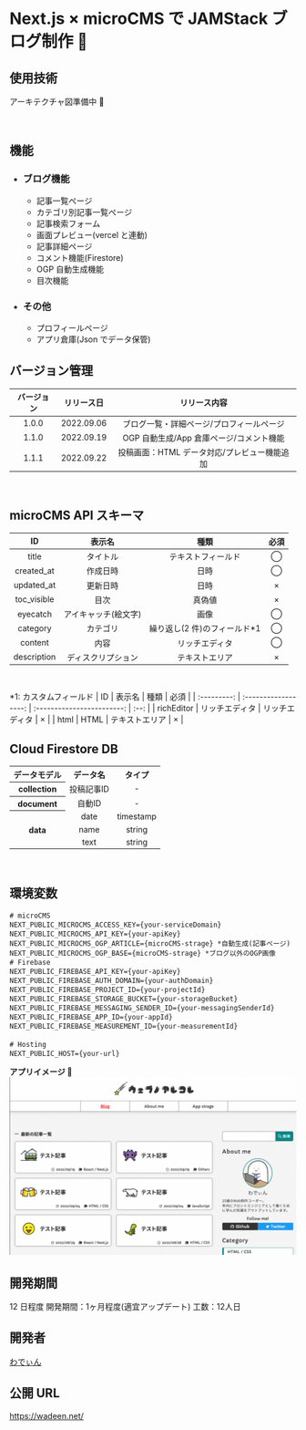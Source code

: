 # Next.js × microCMS で JAMStack ブログ制作 🦖

## 使用技術

アーキテクチャ図準備中 🛑

<!-- |    使用技術     | バージョン  |
| :-------------: | :---------: |
|      react      |   18.2.0    |
|      next       |   12.2.5    |
|   typescript    |    4.7.4    |
|     emotion     |   11.10.0   |
|      axios      |   0.27.2    |
| microcms-js-sdk |    2.2.1    |
|     recoil      |    0.7.5    |
|     eslint      |   8.23.0    |
|    prettier     |    2.7.1    |
|       mui       |   5.10.2    |
|      uuid       |    8.3.2    |
|    firebase     |    9.9.4    |
|  highlight.js   |   11.6.0    |
|     cheerio     | 1.0.0-rc.12 |
|      dayjs      |   1.11.5    |
|       swr       |    1.3.0    |
|    base64url    |    3.0.1    | -->

<br />

## 機能

- ### ブログ機能

  - 記事一覧ぺージ
  - カテゴリ別記事一覧ぺージ
  - 記事検索フォーム
  - 画面プレビュー(vercel と連動)
  <!-- - Google Analytics \*準備中
  - 人気記事 \*準備中 -->
  - 記事詳細ページ
  - コメント機能(Firestore)
  - OGP 自動生成機能
  - 目次機能

- ### その他
  - プロフィールページ
  - アプリ倉庫(Json でデータ保管)
    <br />

## バージョン管理

| バージョン | リリース日 |                 リリース内容                 |
| :--------: | :--------: | :------------------------------------------: |
|   1.0.0    | 2022.09.06 |  ブログ一覧・詳細ページ/プロフィールページ   |
|   1.1.0    | 2022.09.19 |   OGP 自動生成/App 倉庫ページ/コメント機能   |
|   1.1.1    | 2022.09.22 | 投稿画面：HTML データ対応/プレビュー機能追加 |

<br />

## microCMS API スキーマ

|     ID      |        表示名        |             種類              | 必須 |
| :---------: | :------------------: | :---------------------------: | :--: |
|    title    |       タイトル       |      テキストフィールド       |  ◯   |
| created_at  |       作成日時       |             日時              |  ◯   |
| updated_at  |       更新日時       |             日時              |  ×   |
| toc_visible |         目次         |            真偽値             |  ×   |
|  eyecatch   | アイキャッチ(絵文字) |             画像              |  ◯   |
|  category   |       カテゴリ       | 繰り返し(2 件)のフィールド\*1 |  ◯   |
|   content   |         内容         |        リッチエディタ         |  ◯   |
| description |  ディスクリプション  |        テキストエリア         |  ×   |

<br />

\*1: カスタムフィールド
| ID | 表示名 | 種類 | 必須 |
| :---------: | :------------------: | :------------------------: | :--: |
| richEditor | リッチエディタ | リッチエディタ | × |
| html | HTML | テキストエリア | × |
<br />

## Cloud Firestore DB

<table>
<tr align="center">
<th>データモデル</th>
<th>データ名</th>
<th>タイプ</th>
</tr>
<tr>
<tr align="center">
<th>collection</th>
<td>投稿記事ID</td>
<td>-</td>
</tr>
<tr align="center">
<th>document</th>
<td>自動ID</td>
<td>-</td>
</tr>
<tr align="center">
<th rowspan="3">data</th>
<td>date</td>
<td>timestamp</td>
</tr>
<tr  align="center">
<td>name</td>
<td>string</td>
</tr>
<tr align="center">
<td>text</td>
<td>string</td>
</tr>
</table>
<br />

## 環境変数

```
# microCMS
NEXT_PUBLIC_MICROCMS_ACCESS_KEY={your-serviceDomain}
NEXT_PUBLIC_MICROCMS_API_KEY={your-apiKey}
NEXT_PUBLIC_MICROCMS_OGP_ARTICLE={microCMS-strage} *自動生成(記事ページ)
NEXT_PUBLIC_MICROCMS_OGP_BASE={microCMS-strage} *ブログ以外のOGP画像
# Firebase
NEXT_PUBLIC_FIREBASE_API_KEY={your-apiKey}
NEXT_PUBLIC_FIREBASE_AUTH_DOMAIN={your-authDomain}
NEXT_PUBLIC_FIREBASE_PROJECT_ID={your-projectId}
NEXT_PUBLIC_FIREBASE_STORAGE_BUCKET={your-storageBucket}
NEXT_PUBLIC_FIREBASE_MESSAGING_SENDER_ID={your-messagingSenderId}
NEXT_PUBLIC_FIREBASE_APP_ID={your-appId}
NEXT_PUBLIC_FIREBASE_MEASUREMENT_ID={your-measurementId}

# Hosting
NEXT_PUBLIC_HOST={your-url}
```

**アプリイメージ 🙌**
![アプリイメージ](public/images/thumbnail.png)

## 開発期間

12 日程度
開発期間：1ヶ月程度(適宜アップデート)
工数：12人日

## 開発者

[わでぃん](https://github.com/wadeen)

## 公開 URL

https://wadeen.net/
